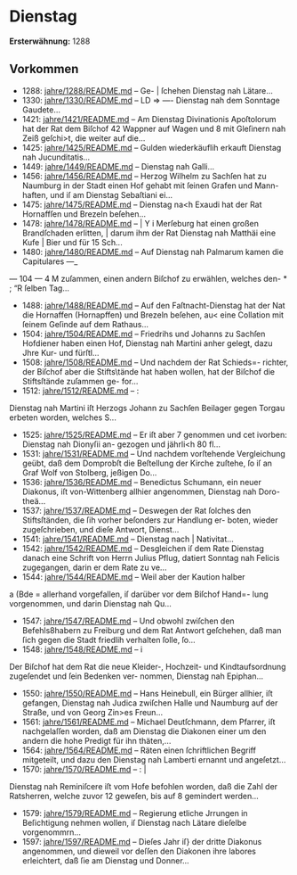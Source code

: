 # Dienstag

**Ersterwähnung:** 1288

## Vorkommen
- 1288: [jahre/1288/README.md](../jahre/1288/README.md) – Ge-
| ſchehen Dienstag nah Lätare...
- 1330: [jahre/1330/README.md](../jahre/1330/README.md) – LD =>
—- Dienstag nah dem Sonntage Gaudete...
- 1421: [jahre/1421/README.md](../jahre/1421/README.md) – Am Dienstag Divinationis Apoſtolorum hat der Rat
dem Biſchof 42 Wappner auf Wagen und 8 mit Gleſinern
nah Zeiß geſchi>t, die weiter auf die...
- 1425: [jahre/1425/README.md](../jahre/1425/README.md) – Gulden wiederkäuflih erkauft
Dienstag nah Jucunditatis...
- 1449: [jahre/1449/README.md](../jahre/1449/README.md) – Dienstag nah Galli...
- 1456: [jahre/1456/README.md](../jahre/1456/README.md) – Herzog Wilhelm zu Sachſen hat zu Naumburg in der
Stadt einen Hof gehabt mit ſeinen Grafen und Mann-
haften, und iſ am Dienstag Sebaſtiani ei...
- 1475: [jahre/1475/README.md](../jahre/1475/README.md) – Dienstag na<h Exaudi hat der Rat Hornaffſen und
Brezeln beſehen...
- 1478: [jahre/1478/README.md](../jahre/1478/README.md) – |
Y i Merſeburg hat einen großen Brandſchaden erlitten,
| darum ihm der Rat Dienstag nah Matthäi eine Kufe
| Bier und für 15 Sch...
- 1480: [jahre/1480/README.md](../jahre/1480/README.md) – Auf Dienstag nah Palmarum kamen die Capitulares —_


— 104 — 4
M zuſammen, einen andern Biſchof zu erwählen, welches den- * ;
“R ſelben Tag...
- 1488: [jahre/1488/README.md](../jahre/1488/README.md) – Auf den Faſtnacht-Dienstag hat der Nat die Hornaffen
(Hornapffen) und Brezeln beſehen, au< eine Collation mit
ſeinem Geſinde auf dem Rathaus...
- 1504: [jahre/1504/README.md](../jahre/1504/README.md) – Friedrihs und Johanns zu Sachſen Hofdiener
haben einen Hof, Dienstag nah Martini anher gelegt,
dazu Jhre Kur- und fürſtl...
- 1508: [jahre/1508/README.md](../jahre/1508/README.md) – Und nachdem der Rat Schieds=-
richter, der Biſchof aber die Stifts\tände hat haben
wollen, hat der Biſchof die Stiftsſtände zuſammen ge-
for...
- 1512: [jahre/1512/README.md](../jahre/1512/README.md) – :

Dienstag nah Martini iſt Herzogs Johann zu Sachſen
Beilager gegen Torgau erbeten worden, welches S...
- 1525: [jahre/1525/README.md](../jahre/1525/README.md) – Er iſt aber 7
genommen und cet ivorben: Dienstag nah Dionyſii an-
gezogen und jährli<h 80 fl...
- 1531: [jahre/1531/README.md](../jahre/1531/README.md) – Und nachdem vorſtehende
Vergleichung geübt, daß dem Domprobſt die Beſtellung
der Kirche zuſtehe, ſo iſ an Graf Wolf von Stolberg,
jeßigen Do...
- 1536: [jahre/1536/README.md](../jahre/1536/README.md) – Benedictus Schumann, ein neuer Diakonus, iſt
von-Wittenberg allhier angenommen, Dienstag nah Doro-
theä...
- 1537: [jahre/1537/README.md](../jahre/1537/README.md) – Deswegen der Rat ſolches den
Stiftsſtänden, die ſih vorher beſonders zur Handlung er-
boten, wieder zugeſchrieben, und dieſe Antwort, Dienst...
- 1541: [jahre/1541/README.md](../jahre/1541/README.md) – Dienstag nach |
Nativitat...
- 1542: [jahre/1542/README.md](../jahre/1542/README.md) – Desgleichen iſ dem Rate Dienstag danach eine Schrift
von Herrn Julius Pflug, datiert Sonntag nah Felicis
zugegangen, darin er dem Rate zu ve...
- 1544: [jahre/1544/README.md](../jahre/1544/README.md) – Weil aber der Kaution halber


a (Bde =
allerhand vorgefallen, iſ darüber vor dem Biſchof Hand=-
lung vorgenommen, und darin Dienstag nah Qu...
- 1547: [jahre/1547/README.md](../jahre/1547/README.md) – Und obwohl
zwiſchen den Befehls8habern zu Freiburg und dem Rat
Antwort geſchehen, daß man ſich gegen die Stadt friedlih
verhalten ſolle, ſo...
- 1548: [jahre/1548/README.md](../jahre/1548/README.md) – i

Der Biſchof hat dem Rat die neue Kleider-, Hochzeit-
und Kindtaufsordnung zugeſendet und ſein Bedenken ver-
nommen, Dienstag nah Epiphan...
- 1550: [jahre/1550/README.md](../jahre/1550/README.md) – Hans Heinebull, ein Bürger allhier, iſt gefangen,
Dienstag nah Judica zwiſchen Halle und Naumburg auf
der Straße, und von Georg Zin>es Freun...
- 1561: [jahre/1561/README.md](../jahre/1561/README.md) – Michael Deutſchmann, dem Pfarrer, iſt nachgelaſſen
worden, daß am Dienstag die Diakonen einer um den
andern die hohe Predigt für ihn thäten,...
- 1564: [jahre/1564/README.md](../jahre/1564/README.md) – Räten einen ſchriftlichen Begriff mitgeteilt, und
dazu den Dienstag nah Lamberti ernannt und angeſetzt...
- 1570: [jahre/1570/README.md](../jahre/1570/README.md) – : |

Dienstag nah Reminiſcere iſt vom Hofe befohlen
worden, daß die Zahl der Ratsherren, welche zuvor 12
geweſen, bis auf 8 gemindert werden...
- 1579: [jahre/1579/README.md](../jahre/1579/README.md) – Regierung etliche
Jrrungen in Beſichtigung nehmen wollen, iſ Dienstag
nach Lätare dieſelbe vorgenommrn...
- 1597: [jahre/1597/README.md](../jahre/1597/README.md) – Dieſes Jahr iſ} der dritte Diakonus angenommen, und
dieweil vor deſſen den Diakonen ihre labores erleichtert,
daß ſie am Dienstag und Donner...
